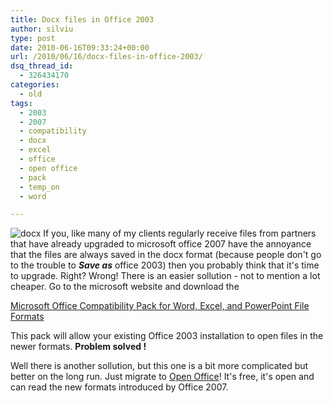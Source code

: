 ```yaml
---
title: Docx files in Office 2003
author: silviu
type: post
date: 2010-06-16T09:33:24+00:00
url: /2010/06/16/docx-files-in-office-2003/
dsq_thread_id:
  - 326434170
categories:
  - old
tags:
  - 2003
  - 2007
  - compatibility
  - docx
  - excel
  - office
  - open office
  - pack
  - temp_on
  - word

---
```

![docx](/blog/images/2010/docx.png) If you, like many of my clients regularly receive files from partners that have already upgraded to microsoft office 2007 have the annoyance that the files are always saved in the docx format (because people don't go to the trouble to _**Save as**_ office 2003) then you probably think that it's time to upgrade. Right? Wrong! There is an easier sollution - not to mention a lot cheaper. Go to the microsoft website and download the

<a href="http://www.microsoft.com/downloads/details.aspx?FamilyId=941b3470-3ae9-4aee-8f43-c6bb74cd1466&displaylang=en" target="_blank" rel="noopener">Microsoft Office Compatibility Pack for Word, Excel, and PowerPoint File Formats</a>

This pack will allow your existing Office 2003 installation to open files in the newer formats. **Problem solved !**

Well there is another sollution, but this one is a bit more complicated but better on the long run. Just migrate to <a href="http://www.openoffice.org" target="_blank" rel="noopener">Open Office</a>! It's free, it's open and can read the new formats introduced by Office 2007.
